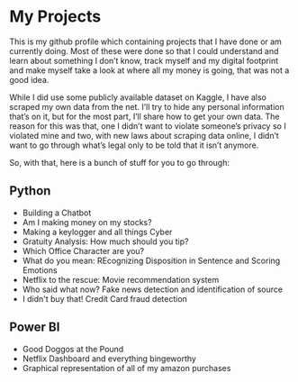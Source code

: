 # My Projects

This is my github profile which containing projects that I have done or am currently doing. Most of these were done so that I could understand and learn about something I don’t know, track myself and my digital footprint and make myself take a look at where all my money is going, that was not a good idea. 

While I did use some publicly available dataset on Kaggle, I have also scraped my own data from the net. I’ll try to hide any personal information that’s on it, but for the most part, I’ll share how to get your own data. The reason for this was that, one I didn’t want to violate someone’s privacy so I violated mine and two, with new laws about scraping data online, I didn’t want to go through what’s legal only to be told that it isn’t anymore. 

So, with that, here is a bunch of stuff for you to go through:

## Python
* Building a Chatbot
* Am I making money on my stocks?
* Making a keylogger and all things Cyber
* Gratuity Analysis: How much should you tip?
* Which Office Character are you?
* What do you mean: REcognizing Disposition in Sentence and Scoring Emotions
* Netflix to the rescue: Movie recommendation system
* Who said what now? Fake news detection and identification of source
* I didn't buy that! Credit Card fraud detection

## Power BI
* Good Doggos at the Pound
* Netflix Dashboard and everything bingeworthy
* Graphical representation of all of my amazon purchases 



